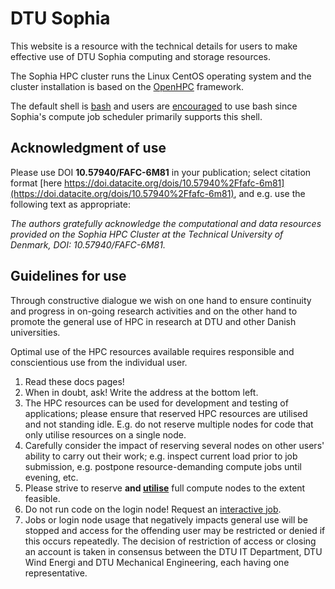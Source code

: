 # DTU Sophia

This website is a resource with the technical details for users to make effective use of 
DTU Sophia computing and storage resources.

The Sophia HPC cluster runs the Linux CentOS operating system and the cluster
installation is based on the [OpenHPC](https://openhpc.community) framework.

The default shell is [bash](https://www.gnu.org/software/bash/) and
users are [encouraged](https://devhints.io/bash) to use bash 
since Sophia's compute job scheduler primarily supports this shell.

## Acknowledgment of use

Please use DOI **10.57940/FAFC-6M81** in your publication; select citation format [here https://doi.datacite.org/dois/10.57940%2Ffafc-6m81](https://doi.datacite.org/dois/10.57940%2Ffafc-6m81), and e.g. use the following text as appropriate:

*The authors gratefully acknowledge the computational and data resources provided on the Sophia HPC Cluster at the Technical University of Denmark, DOI: 10.57940/FAFC-6M81.*

## Guidelines for use

Through constructive dialogue we wish on one hand to ensure continuity and progress
in on-going research activities and on the other hand to promote
the general use of HPC in research at DTU and other Danish universities.

Optimal use of the HPC resources available requires responsible and conscientious use from the
individual user. 

  1. Read these docs pages! 
  2. When in doubt, ask! Write the address at the bottom left.
  3. The HPC resources can be used for development and testing of applications; please ensure that
reserved HPC resources are utilised and not standing idle. E.g. do not reserve multiple nodes for
code that only utilise resources on a single node.
  4. Carefully consider the impact of reserving several nodes on other users' ability to carry out their work;
e.g. inspect current load prior to job submission, e.g. postpone resource-demanding compute jobs until evening, etc.
  5. Please strive to reserve **and <u>utilise</u>** full compute nodes to the extent feasible.
  6. Do not run code on the login node! Request an [interactive job](https://dtu-sophia.github.io/docs/scheduler/#interactive-jobs).
  7. Jobs or login node usage that negatively impacts general use will be stopped and access for the offending
user may be restricted or denied if this occurs repeatedly. The decision of restriction of access or closing
an account is taken in consensus between the DTU IT Department, DTU Wind Energi and DTU Mechanical Engineering, each having one representative.

